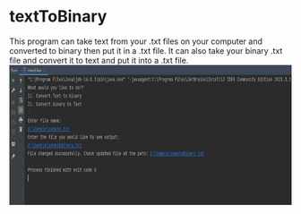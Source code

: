 # textToBinary
This program can take text from your .txt files on your computer and converted to binary then put it in a .txt file. 
It can also take your binary .txt file and convert it to text and put it into a .txt file. 
<img src="images/convert_to_Binary_1.PNG" width ="600" height="250" >
